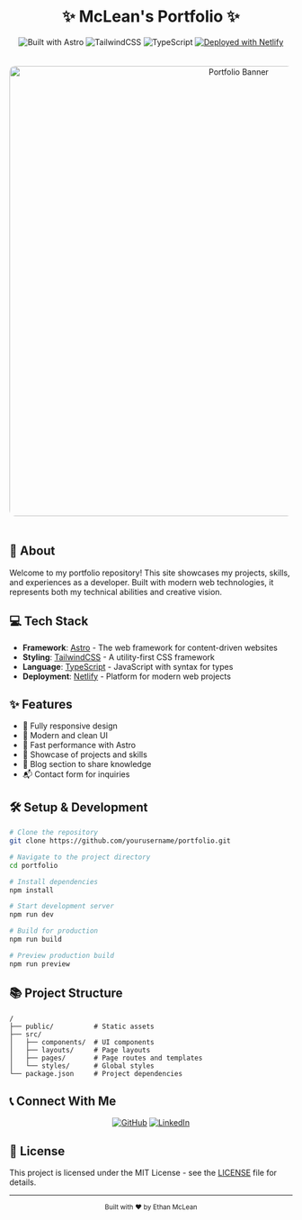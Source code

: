 # <div align="center">✨ McLean's Portfolio ✨</div>

<div align="center">

![Built with Astro](https://img.shields.io/badge/Built%20with-Astro-blueviolet?style=for-the-badge&logo=astro&logoColor=white)
![TailwindCSS](https://img.shields.io/badge/Styled%20with-TailwindCSS-06B6D4?style=for-the-badge&logo=tailwindcss&logoColor=white)
![TypeScript](https://img.shields.io/badge/TypeScript-3178C6?style=for-the-badge&logo=typescript&logoColor=white)
[![Deployed with Netlify](https://img.shields.io/badge/Deployed%20with-Netlify-00C7B7?style=for-the-badge&logo=netlify&logoColor=white)](https://www.netlify.com/)

</div>

<p align="center">
  <img src="https://raw.githubusercontent.com/mclean25/images/main/portfoliobanner.png" alt="Portfolio Banner" width="800px" style="border-radius: 10px; margin: 20px 0;" />
</p>

## 🚀 About

Welcome to my portfolio repository! This site showcases my projects, skills, and experiences as a developer. Built with modern web technologies, it represents both my technical abilities and creative vision.

## 💻 Tech Stack

- **Framework**: [Astro](https://astro.build/) - The web framework for content-driven websites
- **Styling**: [TailwindCSS](https://tailwindcss.com/) - A utility-first CSS framework
- **Language**: [TypeScript](https://www.typescriptlang.org/) - JavaScript with syntax for types
- **Deployment**: [Netlify](https://www.netlify.com/) - Platform for modern web projects

## ✨ Features

- 📱 Fully responsive design
- 🎨 Modern and clean UI
- 🚀 Fast performance with Astro
- 🧰 Showcase of projects and skills
- 📝 Blog section to share knowledge
- 📬 Contact form for inquiries

## 🛠️ Setup & Development

```bash
# Clone the repository
git clone https://github.com/yourusername/portfolio.git

# Navigate to the project directory
cd portfolio

# Install dependencies
npm install

# Start development server
npm run dev

# Build for production
npm run build

# Preview production build
npm run preview
```

## 📚 Project Structure

```
/
├── public/          # Static assets
├── src/
│   ├── components/  # UI components
│   ├── layouts/     # Page layouts
│   ├── pages/       # Page routes and templates
│   └── styles/      # Global styles
└── package.json     # Project dependencies
```

## 📞 Connect With Me

<div align="center">
  
[![GitHub](https://img.shields.io/badge/GitHub-181717?style=for-the-badge&logo=github&logoColor=white)](https://github.com/McLean8)
[![LinkedIn](https://img.shields.io/badge/LinkedIn-0A66C2?style=for-the-badge&logo=linkedin&logoColor=white)](https://www.linkedin.com/in/ethan-otermin-mclean/)
  
</div>

## 📄 License

This project is licensed under the MIT License - see the [LICENSE](LICENSE) file for details.

---

<div align="center">
  <sub>Built with ❤️ by Ethan McLean</sub>
</div>
